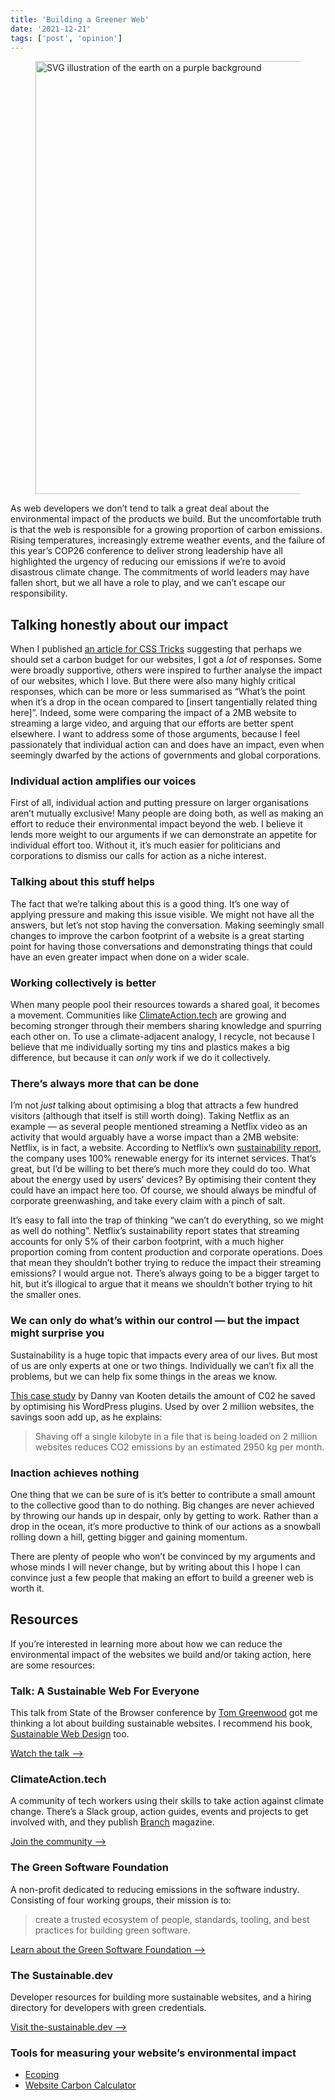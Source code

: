 ```yaml
---
title: 'Building a Greener Web'
date: '2021-12-21'
tags: ['post', 'opinion']
---
```


<figure>
  <img src="/building-a-greener-web.svg" alt="SVG illustration of the earth on a purple background" width="1600" height="693">
</figure>

As web developers we don’t tend to talk a great deal about the environmental impact of the products we build. But the uncomfortable truth is that the web is responsible for a growing proportion of carbon emissions. Rising temperatures, increasingly extreme weather events, and the failure of this year’s COP26 conference to deliver strong leadership have all highlighted the urgency of reducing our emissions if we’re to avoid disastrous climate change. The commitments of world leaders may have fallen short, but we all have a role to play, and we can’t escape our responsibility.

## Talking honestly about our impact

When I published [an article for CSS Tricks](https://css-tricks.com/reduce-your-websites-environmental-impact-with-a-carbon-budget/) suggesting that perhaps we should set a carbon budget for our websites, I got a _lot_ of responses. Some were broadly supportive, others were inspired to further analyse the impact of our websites, which I love. But there were also many highly critical responses, which can be more or less summarised as “What’s the point when it’s a drop in the ocean compared to [insert tangentially related thing here]”. Indeed, some were comparing the impact of a 2MB website to streaming a large video, and arguing that our efforts are better spent elsewhere. I want to address some of those arguments, because I feel passionately that individual action can and does have an impact, even when seemingly dwarfed by the actions of governments and global corporations.

### Individual action amplifies our voices

First of all, individual action and putting pressure on larger organisations aren’t mutually exclusive! Many people are doing both, as well as making an effort to reduce their environmental impact beyond the web. I believe it lends more weight to our arguments if we can demonstrate an appetite for individual effort too. Without it, it’s much easier for politicians and corporations to dismiss our calls for action as a niche interest.

### Talking about this stuff helps

The fact that we’re talking about this is a good thing. It’s one way of applying pressure and making this issue visible. We might not have all the answers, but let’s not stop having the conversation. Making seemingly small changes to improve the carbon footprint of a website is a great starting point for having those conversations and demonstrating things that could have an even greater impact when done on a wider scale.

### Working collectively is better

When many people pool their resources towards a shared goal, it becomes a movement. Communities like [ClimateAction.tech](https://climateaction.tech/) are growing and becoming stronger through their members sharing knowledge and spurring each other on. To use a climate-adjacent analogy, I recycle, not because I believe that me individually sorting my tins and plastics makes a big difference, but because it can _only_ work if we do it collectively.

### There’s always more that can be done

I’m not _just_ talking about optimising a blog that attracts a few hundred visitors (although that itself is still worth doing). Taking Netflix as an example — as several people mentioned streaming a Netflix video as an activity that would arguably have a worse impact than a 2MB website: Netflix, is in fact, a website. According to Netflix’s own [sustainability report](https://s22.q4cdn.com/959853165/files/doc_downloads/2021/03/2020-SASB-Report_FINAL.pdf), the company uses 100% renewable energy for its internet services. That’s great, but I’d be willing to bet there’s much more they could do too. What about the energy used by users’ devices? By optimising their content they could have an impact here too. Of course, we should always be mindful of corporate greenwashing, and take every claim with a pinch of salt.

It’s easy to fall into the trap of thinking “we can’t do everything, so we might as well do nothing”. Netflix’s sustainability report states that streaming accounts for only 5% of their carbon footprint, with a much higher proportion coming from content production and corporate operations. Does that mean they shouldn’t bother trying to reduce the impact their streaming emissions? I would argue not. There’s always going to be a bigger target to hit, but it’s illogical to argue that it means we shouldn’t bother trying to hit the smaller ones.

### We can only do what’s within our control — but the impact might surprise you

Sustainability is a huge topic that impacts every area of our lives. But most of us are only experts at one or two things. Individually we can’t fix all the problems, but we can help fix some things in the areas we know.

[This case study](https://dannyvankooten.com/website-carbon-emissions/) by Danny van Kooten details the amount of C02 he saved by optimising his WordPress plugins. Used by over 2 million websites, the savings soon add up, as he explains:

> Shaving off a single kilobyte in a file that is being loaded on 2 million websites reduces CO2 emissions by an estimated 2950 kg per month.

### Inaction achieves nothing

One thing that we can be sure of is it’s better to contribute a small amount to the collective good than to do nothing. Big changes are never achieved by throwing our hands up in despair, only by getting to work. Rather than a drop in the ocean, it’s more productive to think of our actions as a snowball rolling down a hill, getting bigger and gaining momentum.

There are plenty of people who won’t be convinced by my arguments and whose minds I will never change, but by writing about this I hope I can convince just a few people that making an effort to build a greener web is worth it.

## Resources

If you’re interested in learning more about how we can reduce the environmental impact of the websites we build and/or taking action, here are some resources:

### Talk: A Sustainable Web For Everyone

This talk from State of the Browser conference by [Tom Greenwood](https://twitter.com/eatwholegrain) got me thinking a lot about building sustainable websites. I recommend his book, [Sustainable Web Design](https://abookapart.com/products/sustainable-web-design) too.

[Watch the talk ⟶](https://2021.stateofthebrowser.com/speakers/tom-greenwood/)

### ClimateAction.tech

A community of tech workers using their skills to take action against climate change. There’s a Slack group, action guides, events and projects to get involved with, and they publish [Branch](https://branch.climateaction.tech/) magazine.

[Join the community ⟶](https://climateaction.tech)

### The Green Software Foundation

A non-profit dedicated to reducing emissions in the software industry. Consisting of four working groups, their mission is to:

> create a trusted ecosystem of people, standards, tooling, and best practices for building green software.

[Learn about the Green Software Foundation ⟶](https://greensoftware.foundation/articles/welcome-to-the-green-software-foundation)

### The Sustainable.dev

Developer resources for building more sustainable websites, and a hiring directory for developers with green credentials.

[Visit the-sustainable.dev ⟶](https://the-sustainable.dev/)

### Tools for measuring your website’s environmental impact

- [Ecoping](https://ecoping.earth/)
- [Website Carbon Calculator](https://www.websitecarbon.com/)
